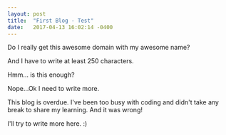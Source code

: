 ```yaml
---
layout: post
title:  "First Blog - Test"
date:   2017-04-13 16:02:14 -0400
---
```


Do I really get this awesome domain with my awesome name? 

And I have to write at least 250 characters.

Hmm... is this enough?

Nope...Ok I need to write more. 

This blog is overdue. I've been too busy with coding and didn't take any break to share my learning. And it was wrong!

I'll try to write more here. :)
